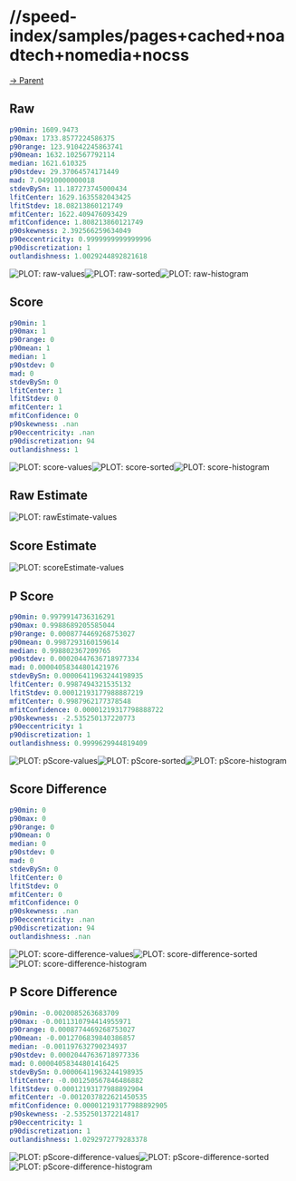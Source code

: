 
# //speed-index/samples/pages+cached+noadtech+nomedia+nocss

[→ Parent](../..)


## Raw


```yaml
p90min: 1609.9473
p90max: 1733.8577224586375
p90range: 123.91042245863741
p90mean: 1632.102567792114
median: 1621.610325
p90stdev: 29.37064574171449
mad: 7.04910000000018
stdevBySn: 11.187273745000434
lfitCenter: 1629.1635582043425
lfitStdev: 18.08213860121749
mfitCenter: 1622.409476093429
mfitConfidence: 1.808213860121749
p90skewness: 2.392566259634049
p90eccentricity: 0.9999999999999996
p90discretization: 1
outlandishness: 1.0029244892821618

```

![PLOT: raw-values](./raw/values.svg)![PLOT: raw-sorted](./raw/sorted.svg)![PLOT: raw-histogram](./raw/histogram.svg)
## Score


```yaml
p90min: 1
p90max: 1
p90range: 0
p90mean: 1
median: 1
p90stdev: 0
mad: 0
stdevBySn: 0
lfitCenter: 1
lfitStdev: 0
mfitCenter: 1
mfitConfidence: 0
p90skewness: .nan
p90eccentricity: .nan
p90discretization: 94
outlandishness: 1

```

![PLOT: score-values](./score/values.svg)![PLOT: score-sorted](./score/sorted.svg)![PLOT: score-histogram](./score/histogram.svg)
## Raw Estimate

![PLOT: rawEstimate-values](./rawEstimate/values.svg)
## Score Estimate

![PLOT: scoreEstimate-values](./scoreEstimate/values.svg)
## P Score


```yaml
p90min: 0.9979914736316291
p90max: 0.9988689205585044
p90range: 0.0008774469268753027
p90mean: 0.9987293160159614
median: 0.998802367209765
p90stdev: 0.00020447636718977334
mad: 0.00004058344801421976
stdevBySn: 0.00006411963244198935
lfitCenter: 0.9987494321535132
lfitStdev: 0.00012193177988887219
mfitCenter: 0.9987962177378548
mfitConfidence: 0.00001219317798888722
p90skewness: -2.535250137220773
p90eccentricity: 1
p90discretization: 1
outlandishness: 0.9999629944819409

```

![PLOT: pScore-values](./pScore/values.svg)![PLOT: pScore-sorted](./pScore/sorted.svg)![PLOT: pScore-histogram](./pScore/histogram.svg)
## Score Difference


```yaml
p90min: 0
p90max: 0
p90range: 0
p90mean: 0
median: 0
p90stdev: 0
mad: 0
stdevBySn: 0
lfitCenter: 0
lfitStdev: 0
mfitCenter: 0
mfitConfidence: 0
p90skewness: .nan
p90eccentricity: .nan
p90discretization: 94
outlandishness: .nan

```

![PLOT: score-difference-values](./score-difference/values.svg)![PLOT: score-difference-sorted](./score-difference/sorted.svg)![PLOT: score-difference-histogram](./score-difference/histogram.svg)
## P Score Difference


```yaml
p90min: -0.0020085263683709
p90max: -0.0011310794414955971
p90range: 0.0008774469268753027
p90mean: -0.0012706839840386857
median: -0.001197632790234937
p90stdev: 0.00020447636718977336
mad: 0.00004058344801416425
stdevBySn: 0.00006411963244198935
lfitCenter: -0.001250567846486882
lfitStdev: 0.00012193177988892904
mfitCenter: -0.0012037822621450535
mfitConfidence: 0.000012193177988892905
p90skewness: -2.5352501372214817
p90eccentricity: 1
p90discretization: 1
outlandishness: 1.0292972779283378

```

![PLOT: pScore-difference-values](./pScore-difference/values.svg)![PLOT: pScore-difference-sorted](./pScore-difference/sorted.svg)![PLOT: pScore-difference-histogram](./pScore-difference/histogram.svg)